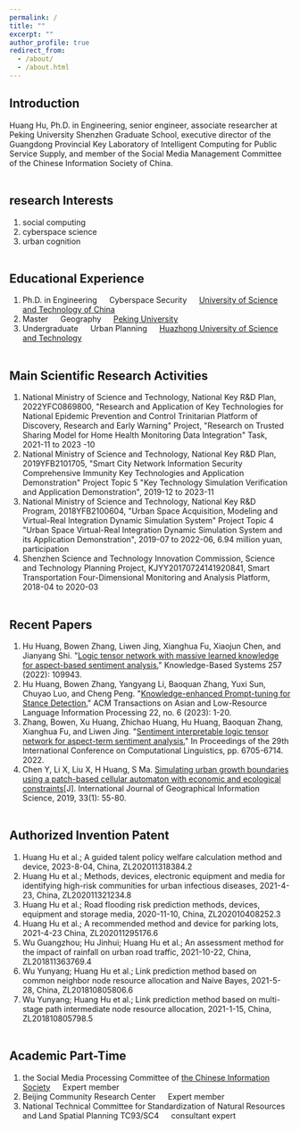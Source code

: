 ```yaml
---
permalink: /
title: ""
excerpt: ""
author_profile: true
redirect_from: 
  - /about/
  - /about.html
---
```


  
## Introduction
Huang Hu, Ph.D. in Engineering, senior engineer, associate researcher at Peking University Shenzhen Graduate School, executive director of the Guangdong Provincial Key Laboratory of Intelligent Computing for Public Service Supply, and member of the Social Media Management Committee of the Chinese Information Society of China.
<br/><br/>
   
## research Interests
1. social computing
2. cyberspace science
3. urban cognition
<br/><br/>


## Educational Experience
1. Ph.D. in Engineering &emsp; Cyberspace Security &emsp; [University of Science and Technology of China](https://www.ustc.edu.cn/)
2. Master &emsp; Geography &emsp; [Peking University](https://www.pku.edu.cn/)
3. Undergraduate  &emsp; Urban Planning  &emsp; [Huazhong University of Science and Technology](https://www.hust.edu.cn/)
<br/><br/>


## Main Scientific Research Activities
1. National Ministry of Science and Technology, National Key R&D Plan, 2022YFC0869800, "Research and Application of Key Technologies for National Epidemic Prevention and Control Trinitarian Platform of Discovery, Research and Early Warning" Project, "Research on Trusted Sharing Model for Home Health Monitoring Data Integration" Task, 2021-11 to 2023 -10
2. National Ministry of Science and Technology, National Key R&D Plan, 2019YFB2101705, "Smart City Network Information Security Comprehensive Immunity Key Technologies and Application Demonstration" Project Topic 5 "Key Technology Simulation Verification and Application Demonstration", 2019-12 to 2023-11
3. National Ministry of Science and Technology, National Key R&D Program, 2018YFB2100604, "Urban Space Acquisition, Modeling and Virtual-Real Integration Dynamic Simulation System" Project Topic 4 "Urban Space Virtual-Real Integration Dynamic Simulation System and its Application Demonstration", 2019-07 to 2022-06, 6.94 million yuan, participation
4. Shenzhen Science and Technology Innovation Commission, Science and Technology Planning Project, KJYY20170724141920841, Smart Transportation Four-Dimensional Monitoring and Analysis Platform, 2018-04 to 2020-03
<br/><br/>


## Recent Papers
1. Hu Huang, Bowen Zhang, Liwen Jing, Xianghua Fu, Xiaojun Chen, and Jianyang Shi. "[Logic tensor network with massive learned knowledge for aspect-based sentiment analysis.](https://www.sciencedirect.com/science/article/abs/pii/S095070512201036X)" Knowledge-Based Systems 257 (2022): 109943. 
2. Hu Huang, Bowen Zhang, Yangyang Li, Baoquan Zhang, Yuxi Sun, Chuyao Luo, and Cheng Peng. "[Knowledge-enhanced Prompt-tuning for Stance Detection.](http://www.liyangyang.com/wp-content/uploads/2023/06/TALLIP23-StanceDetection-YangyangLi.pdf)" ACM Transactions on Asian and Low-Resource Language Information Processing 22, no. 6 (2023): 1-20.
3. Zhang, Bowen, Xu Huang, Zhichao Huang, Hu Huang, Baoquan Zhang, Xianghua Fu, and Liwen Jing. "[Sentiment interpretable logic tensor network for aspect-term sentiment analysis.](https://aclanthology.org/2022.coling-1.582.pdf)" In Proceedings of the 29th International Conference on Computational Linguistics, pp. 6705-6714. 2022. 
4. Chen Y, Li X, Liu X, H Huang, S Ma. [Simulating urban growth boundaries using a patch-based cellular automaton with economic and ecological constraints](https://www.tandfonline.com/doi/abs/10.1080/13658816.2018.1514119)[J]. International Journal of Geographical Information Science, 2019, 33(1): 55-80. 
<br/><br/>


## Authorized Invention Patent
1. Huang Hu et al.; A guided talent policy welfare calculation method and device, 2023-8-04, China, ZL202011318384.2
2. Huang Hu et al.; Methods, devices, electronic equipment and media for identifying high-risk communities for urban infectious diseases, 2021-4-23, China, ZL202011321234.8
3. Huang Hu et al.; Road flooding risk prediction methods, devices, equipment and storage media, 2020-11-10, China, ZL202010408252.3
4. Huang Hu et al.; A recommended method and device for parking lots, 2021-4-23 China, ZL202011295176.6
5. Wu Guangzhou; Hu Jinhui; Huang Hu et al.; An assessment method for the impact of rainfall on urban road traffic, 2021-10-22, China, ZL201811363769.4
6. Wu Yunyang; Huang Hu et al.; Link prediction method based on common neighbor node resource allocation and Naive Bayes, 2021-5-28, China, ZL201810805806.6
7. Wu Yunyang; Huang Hu et al.; Link prediction method based on multi-stage path intermediate node resource allocation, 2021-1-15, China, ZL201810805798.5
<br/><br/>

## Academic Part-Time
1. the Social Media Processing Committee of [the Chinese Information Society](https://www.cipsc.org.cn/index.aspx)  &emsp; Expert member 
2. Beijing Community Research Center &emsp;  Expert member
3. National Technical Committee for Standardization of Natural Resources and Land Spatial Planning TC93/SC4  &emsp; consultant expert
<br/><br/>
